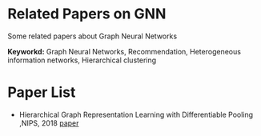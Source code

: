 # Related Papers on GNN
Some related papers about Graph Neural Networks  

__Keyworkd:__ Graph Neural Networks, Recommendation, Heterogeneous information networks, Hierarchical clustering  


# Paper List
* Hierarchical Graph Representation Learning with Differentiable Pooling ,NIPS, 2018 [paper](https://arxiv.org/pdf/1806.08804.pdf)  
